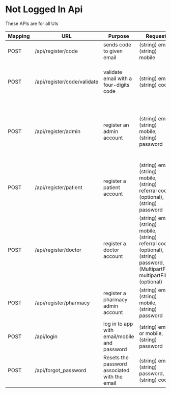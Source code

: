 # Not Logged In Api

These APIs are for all UIs

| **Mapping** | URL | **Purpose** | **Request** | **Response**| if used |
| --- | --- | --- | --- | --- | --- |
| POST         | /api/register/code           | sends code to given email                      | (string) email, (string) mobile                                                                                                 | sent code to email or explaining an error (string)                              |                                                                                                                                                            |
| POST         | /api/register/code/validate  | validate email with a four-digits code         | (string) email, (string) code                                                                                                   | code is valid! or code is not valid! (string)                                   | Should not be used together with forgot_password since validating a code deletes it.                                                                       |
| POST         | /api/register/admin          | register an admin account                      | (string) email, (string) mobile, (string) password                                                                              | User(user id, email, mobile, roles) or an error string                          | Do not use. This will probably be removed or it will require extra validation/safety checks (like an already existing admin validating your registration)  |
| POST         | /api/register/patient        | register a patient account                     | (string) email, (string) mobile, (string) referral code (optional), (string) password                                           | PatientDTO(user id, email, mobile, patient id) or an error string               |                                                                                                                                                            |
| POST         | /api/register/doctor         | register a doctor account                      | (string) email, (string) mobile, (string) referral code (optional), (string) password,(MultipartFile) multipartFile (optional)  | DoctorDTO(user id, email, mobile, doctor id, system status) or an error string  | Request should be sent as form-data with doctorSignUpDTO and multipartFile                                                                                 |
| POST         | /api/register/pharmacy       | register a pharmacy admin account              | (string) email, (string) mobile, (string) password                                                                              | PharmacyDTO(pharmacy id, email, mobile, user id)                                |                                                                                                                                                            |
| POST         | /api/login                   | log in to app with email/mobile and password   | (string) email or mobile, (string) password                                                                                     | (jwt, user id, email, mobile, type id, role) or an error string                 |                                                                                                                                                            |
| POST         | /api/forgot_password         | Resets the password associated with the email  | (string) email, (string) password, (string) code                                                                                | A string confirming the password change                                         |                                                                                                                                                            |